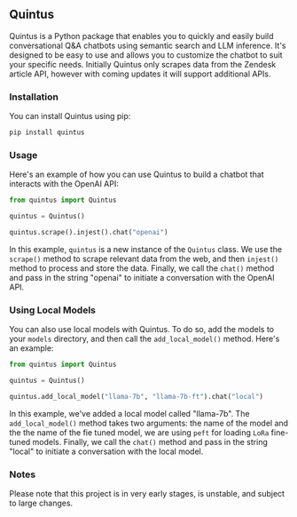 ## Quintus

Quintus is a Python package that enables you to quickly and easily build conversational Q&A chatbots using semantic search and LLM inference. It's designed to be easy to use and allows you to customize the chatbot to suit your specific needs. Initially Quintus only scrapes data from the Zendesk article API, however with coming updates it will support additional APIs.

### Installation

You can install Quintus using pip:

```bash
pip install quintus
```

### Usage

Here's an example of how you can use Quintus to build a chatbot that interacts with the OpenAI API:

```python
from quintus import Quintus

quintus = Quintus()

quintus.scrape().injest().chat("openai")
```

In this example, `quintus` is a new instance of the `Quintus` class. We use the `scrape()` method to scrape relevant data from the web, and then `injest()` method to process and store the data. Finally, we call the `chat()` method and pass in the string "openai" to initiate a conversation with the OpenAI API.

### Using Local Models

You can also use local models with Quintus. To do so, add the models to your `models` directory, and then call the `add_local_model()` method. Here's an example:

```python
from quintus import Quintus

quintus = Quintus()

quintus.add_local_model("llama-7b", "llama-7b-ft").chat("local")
```

In this example, we've added a local model called "llama-7b". The `add_local_model()` method takes two arguments: the name of the model and the the name of the fie tuned model, we are using `peft` for loading `LoRa` fine-tuned models. Finally, we call the `chat()` method and pass in the string "local" to initiate a conversation with the local model.

### Notes

Please note that this project is in very early stages, is unstable, and subject to large changes.
